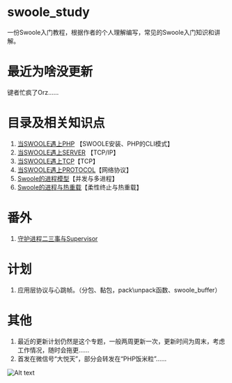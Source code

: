 # swoole_study
一份Swoole入门教程，根据作者的个人理解编写，常见的Swoole入门知识和讲解。

# 最近为啥没更新

键者忙疯了Orz……

# 目录及相关知识点

1. [当SWOOLE遇上PHP](https://github.com/szyhf/swoole_study/blob/master/当SWOOLE遇上PHP.md) 【SWOOLE安装、PHP的CLI模式】
2. [当SWOOLE遇上SERVER](https://github.com/szyhf/swoole_study/blob/master/当SWOOLE遇上SERVER.md) 【TCP/IP】
3. [当SWOOLE遇上TCP](https://github.com/szyhf/swoole_study/blob/master/当SWOOLE遇上TCP.md)【TCP】
4. [当SWOOLE遇上PROTOCOL](https://github.com/szyhf/swoole_study/blob/master/当SWOOLE遇上PROTOCOL.md)【网络协议】
5. [Swoole的进程模型](https://github.com/szyhf/swoole_study/blob/master/Swoole的进程模型.md)【并发与多进程】
6. [Swoole的进程与热重载](https://github.com/szyhf/swoole_study/blob/master/Swoole的进程与热重载.md)【柔性终止与热重载】

# 番外

1. [守护进程二三事与Supervisor](https://github.com/szyhf/swoole_study/blob/master/番外：守护进程二三事与Supervisor.md) 

# 计划

1. 应用层协议与心跳帧。（分包、黏包，pack\unpack函数、swoole_buffer）

# 其他

1. 最近的更新计划仍然是这个专题，一般两周更新一次，更新时间为周末，考虑工作情况，随时会拖更……
1. 首发在微信号“大悦天”，部分会转发在“PHP饭米粒”……

![Alt text](https://raw.githubusercontent.com/szyhf/swoole_study/master/wechat.png)
